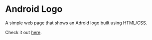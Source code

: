Android Logo
============

A simple web page that shows an Adroid logo built using HTML/CSS.

Check it out [here](https://clormor.github.io/android_logo/).

